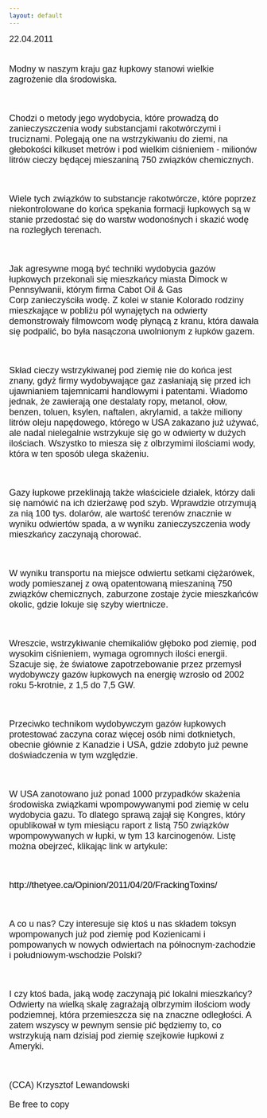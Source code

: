 ```yaml
---
layout: default
---
```


<!--70-->
<p style="margin: 0px 0px 18px; font-size: 18px; font-family: Helvetica;">22.04.2011</div><p style="margin: 0px 0px 18px; font-size: 18px; font-family: Helvetica;"><br></div>Modny w naszym kraju gaz łupkowy stanowi wielkie zagrożenie dla środowiska.&nbsp;<p style="margin: 0px 0px 18px; font-size: 18px; font-family: Helvetica;"><br></div><p style="margin: 0px 0px 18px; font-size: 18px; font-family: Helvetica;">Chodzi o metody jego wydobycia, które prowadzą do zanieczyszczenia wody substancjami rakotwórczymi i truciznami. Polegają one na wstrzykiwaniu do ziemi, na głebokości kilkuset metrów i pod wielkim ciśnieniem - milionów litrów cieczy będącej mieszaniną 750 związków chemicznych.</div><p style="margin: 0px 0px 18px; font-size: 18px; font-family: Helvetica;"><br></div><p style="margin: 0px 0px 18px; font-size: 18px; font-family: Helvetica;">Wiele tych związków to substancje rakotwórcze, które poprzez niekontrolowane do końca spękania formacji łupkowych są w stanie przedostać się do warstw wodonośnych i skazić wodę na rozległych terenach.</div><p style="margin: 0px 0px 18px; font-size: 18px; font-family: Helvetica;"><br></div><p style="margin: 0px 0px 18px; font-size: 18px; font-family: Helvetica;">Jak agresywne mogą być techniki wydobycia gazów łupkowych przekonali się mieszkańcy miasta Dimock w Pennsylwanii, którym firma Cabot Oil &amp; Gas Corp&nbsp;zanieczyściła wodę. Z kolei w stanie Kolorado rodziny mieszkające w pobliżu pól wynajętych na odwierty demonstrowały filmowcom wodę płynącą z kranu, która dawała się podpalić, bo była nasączona uwolnionym z łupków gazem.</div><p style="margin: 0px 0px 18px; font-size: 18px; font-family: Helvetica;"><br></div><p style="margin: 0px 0px 18px; font-size: 18px; font-family: Helvetica;">Skład cieczy wstrzykiwanej pod ziemię nie do końca jest znany, gdyż firmy wydobywające gaz zasłaniają się przed ich ujawnianiem tajemnicami handlowymi i patentami. Wiadomo jednak, że zawierają one destalaty ropy, metanol, ołow, benzen, toluen, ksylen, naftalen, akrylamid, a także miliony litrów oleju napędowego, którego w USA zakazano już używać, ale nadal nielegalnie wstrzykuje się go w odwierty w dużych ilościach. Wszystko to miesza się z olbrzymimi ilościami wody, która w ten sposób ulega skażeniu.</div><p style="margin: 0px 0px 18px; font-size: 18px; font-family: Helvetica;"><br></div><p style="margin: 0px 0px 18px; font-size: 18px; font-family: Helvetica;">Gazy łupkowe przeklinają także właściciele działek, którzy dali się namówić na ich dzierżawę pod szyb. Wprawdzie otrzymują za nią 100 tys. dolarów, ale wartość terenów znacznie w wyniku odwiertów spada, a w wyniku zanieczyszczenia wody mieszkańcy zaczynają chorować.</div><p style="margin: 0px 0px 18px; font-size: 18px; font-family: Helvetica;"><br></div><p style="margin: 0px 0px 18px; font-size: 18px; font-family: Helvetica;">W wyniku transportu na miejsce odwiertu setkami ciężarówek, wody pomieszanej z ową opatentowaną mieszaniną 750 związków chemicznych, zaburzone zostaje życie mieszkańców okolic, gdzie lokuje się szyby wiertnicze.</div><p style="margin: 0px 0px 18px; font-size: 18px; font-family: Helvetica;"><br></div><p style="margin: 0px 0px 18px; font-size: 18px; font-family: Helvetica;">Wreszcie, wstrzykiwanie chemikaliów głęboko pod ziemię, pod wysokim ciśnieniem, wymaga ogromnych ilości energii. Szacuje się, że światowe zapotrzebowanie przez przemysł wydobywczy gazów łupkowych&nbsp;na energię&nbsp;wzrosło od 2002 roku 5-krotnie, z 1,5 do 7,5 GW.&nbsp;</div><p style="margin: 0px 0px 18px; font-size: 18px; font-family: Helvetica;"><br></div><p style="margin: 0px 0px 18px; font-size: 18px; font-family: Helvetica;">Przeciwko technikom wydobywczym gazów łupkowych protestować zaczyna coraz więcej osób nimi dotknietych, obecnie głównie z Kanadzie i USA, gdzie zdobyto już pewne doświadczenia w tym względzie.&nbsp;</div><p style="margin: 0px 0px 18px; font-size: 18px; font-family: Helvetica;"><br></div><p style="margin: 0px 0px 18px; font-size: 18px; font-family: Helvetica;">W USA zanotowano już ponad 1000 przypadków skażenia środowiska związkami wpompowywanymi pod ziemię w celu wydobycia gazu. To dlatego sprawą zajął się Kongres, który opublikował w tym miesiącu raport z listą 750 związków wpompowywanych w łupki, w tym 13 karcinogenów. Listę można obejrzeć, klikając link w artykule:</div><p style="margin: 0px 0px 18px; font-size: 18px; font-family: Helvetica;"><br></div><p style="margin: 0px 0px 18px; font-size: 18px; font-family: Helvetica;"><a href="http://thetyee.ca/Opinion/2011/04/20/FrackingToxins/" title="artykul z linkiem do listy" target="" style="padding-top: 0px; padding-right: 0px; padding-bottom: 0px; padding-left: 0px; -webkit-border-horizontal-spacing: 0px; -webkit-border-vertical-spacing: 0px; border-top-width: 0px; border-right-width: 0px; border-bottom-width: 0px; border-left-width: 0px; margin-top: 0px; margin-right: 0px; margin-bottom: 0px; margin-left: 0px; color: black; text-decoration: none; ">http://thetyee.ca/Opinion/2011/04/20/FrackingToxins/</a><br></div><p style="margin: 0px 0px 18px; font-size: 18px; font-family: Helvetica;"><br></div><p style="margin: 0px 0px 18px; font-size: 18px; font-family: Helvetica;">A co u nas? Czy interesuje się ktoś u nas składem toksyn wpompowanych już pod ziemię pod Kozienicami i pompowanych w nowych odwiertach na północnym-zachodzie i południowym-wschodzie Polski?</div><p style="margin: 0px 0px 18px; font-size: 18px; font-family: Helvetica;"><br></div><p style="margin: 0px 0px 18px; font-size: 18px; font-family: Helvetica;">I czy ktoś bada, jaką wodę zaczynają pić lokalni mieszkańcy? Odwierty na wielką skalę zagrażają olbrzymim ilościom wody podziemnej, która przemieszcza się na znaczne odległości. A zatem wszyscy w pewnym sensie pić będziemy to, co wstrzykują nam dzisiaj pod ziemię szejkowie łupkowi z Ameryki.</div><p style="margin: 0px 0px 18px; font-size: 18px; font-family: Helvetica;"><br></div><p style="margin: 0px 0px 18px; font-size: 18px; font-family: Helvetica;">(CCA) Krzysztof Lewandowski</div><p style="margin: 0px 0px 18px; font-size: 18px; font-family: Helvetica;">Be free to copy</div>